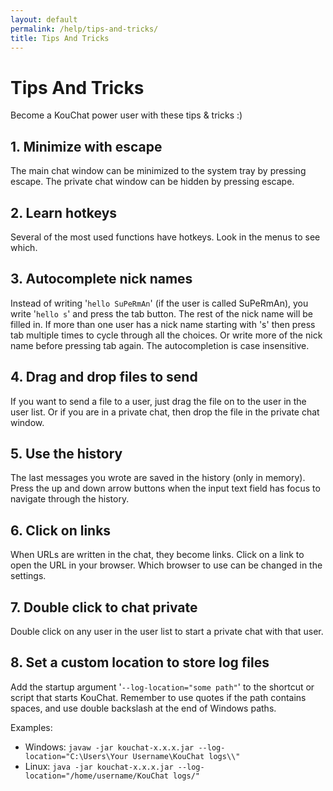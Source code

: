 ```yaml
---
layout: default
permalink: /help/tips-and-tricks/
title: Tips And Tricks
---
```


# Tips And Tricks


Become a KouChat power user with these tips & tricks :)


## 1. Minimize with escape

The main chat window can be minimized to the system tray by pressing escape. The private chat window can be hidden by pressing escape.


## 2. Learn hotkeys

Several of the most used functions have hotkeys. Look in the menus to see which.


## 3. Autocomplete nick names

Instead of writing '`hello SuPeRmAn`' (if the user is called SuPeRmAn), you write '`hello s`' and press the tab button. The rest of the nick name will be filled in. If more than one user has a nick name starting with 's' then press tab multiple times to cycle through all the choices. Or write more of the nick name before pressing tab again. The autocompletion is case insensitive.


## 4. Drag and drop files to send

If you want to send a file to a user, just drag the file on to the user in the user list. Or if you are in a private chat, then drop the file in the private chat window.


## 5. Use the history

The last messages you wrote are saved in the history (only in memory). Press the up and down arrow buttons when the input text field has focus to navigate through the history.


## 6. Click on links

When URLs are written in the chat, they become links. Click on a link to open the URL in your browser. Which browser to use can be changed in the settings.


## 7. Double click to chat private

Double click on any user in the user list to start a private chat with that user.


## 8. Set a custom location to store log files

Add the startup argument '`--log-location="some path"`' to the shortcut or script that starts KouChat. Remember to use quotes if the path contains spaces, and use double backslash at the end of Windows paths.

Examples:

  * Windows: `javaw -jar kouchat-x.x.x.jar --log-location="C:\Users\Your Username\KouChat logs\\"`
  * Linux: `java -jar kouchat-x.x.x.jar --log-location="/home/username/KouChat logs/"`
